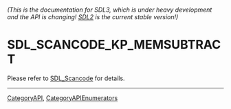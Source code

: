 ###### (This is the documentation for SDL3, which is under heavy development and the API is changing! [SDL2](https://wiki.libsdl.org/SDL2/) is the current stable version!)
# SDL_SCANCODE_KP_MEMSUBTRACT

Please refer to [SDL_Scancode](SDL_Scancode) for details.

----
[CategoryAPI](CategoryAPI), [CategoryAPIEnumerators](CategoryAPIEnumerators)

